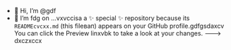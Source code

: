 - 👋 Hi, I’m @gdf
- 🌱 I’m fdg on ...vxvccisа a ✨ special ✨ repository because its `READMEcvcxx.md` (this fileвап) appears on your GitHub profile.gdfgsdaxcv
You can click the Preview linxvbk to take a look at your changes.
--->
dxczxccx
